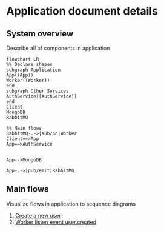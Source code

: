 # Application document details
## System overview
Describe all of components in application


```mermaid
flowchart LR
%% Declare shapes
subgraph Application
App((App))
Worker((Worker))
end
subgraph Other Services
AuthService[[AuthService]]
end
Client
MongoDB
RabbitMQ

%% Main flows
RabbitMQ-.->|sub/on|Worker
Client==>App
App==>AuthService


App-->MongoDB

App-.->|pub/emit|RabbitMQ
```


## Main flows
Visualize flows in application to sequence diagrams

1. [Create a new user](./Create%20a%20new%20user.md)
2. [Worker listen event user.created](./Worker%20listen%20event%20user.created.md)
